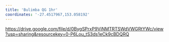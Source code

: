 ```yaml
---
title: 'Bulimba QG 1hr'
coordinates: '-27.4517967,153.058192'
---
```

https://drive.google.com/file/d/0BygSPrxP9ViNMTRTSWdVWGRtYWc/view?usp=sharing&resourcekey=0-P6Lou_tS3ds1eCk9cBDQRQ
